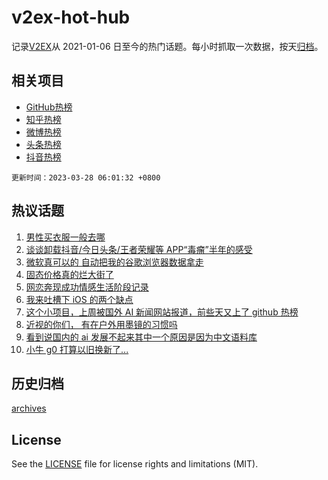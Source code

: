 # v2ex-hot-hub

 记录[V2EX](https://www.v2ex.com/)从 2021-01-06 日至今的热门话题。每小时抓取一次数据，按天[归档](archives)。
 
 ## 相关项目

- [GitHub热榜](https://github.com/it985/github-hot-hub)
- [知乎热榜](https://github.com/it985/zhihu-hot-hub)
- [微博热榜](https://github.com/it985/weibo-hot-hub)
- [头条热榜](https://github.com/it985/toutiao-hot-hub)
- [抖音热榜](https://github.com/it985/douyin-hot-hub)


 `更新时间：2023-03-28 06:01:32 +0800`

## 热议话题

1. [男性买衣服一般去哪](https://www.v2ex.com/t/927439)
1. [谈谈卸载抖音/今日头条/王者荣耀等 APP“毒瘤”半年的感受](https://www.v2ex.com/t/927404)
1. [微软真可以的 自动把我的谷歌浏览器数据拿走](https://www.v2ex.com/t/927414)
1. [固态价格真的烂大街了](https://www.v2ex.com/t/927492)
1. [网恋奔现成功情感生活阶段记录](https://www.v2ex.com/t/927424)
1. [我来吐槽下 iOS 的两个缺点](https://www.v2ex.com/t/927522)
1. [这个小项目，上周被国外 AI 新闻网站报道，前些天又上了 github 热榜](https://www.v2ex.com/t/927433)
1. [近视的你们， 有在户外用墨镜的习惯吗](https://www.v2ex.com/t/927385)
1. [看到说国内的 ai 发展不起来其中一个原因是因为中文语料库](https://www.v2ex.com/t/927530)
1. [小牛 g0 打算以旧换新了...](https://www.v2ex.com/t/927408)

## 历史归档

[archives](archives)

## License

See the [LICENSE](LICENSE) file for license rights and limitations (MIT).

